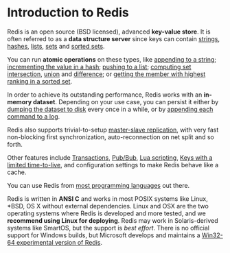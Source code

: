 Introduction to Redis
===

Redis is an open source (BSD licensed), advanced **key-value store**.  It
is often referred to as a **data structure server** since
keys can contain [strings](/topics/data-types#strings),
[hashes](/topics/data-types#hashes), [lists](/topics/data-types#lists),
[sets](/topics/data-types#sets) and [sorted
sets](/topics/data-types#sorted-sets).

You can run **atomic operations**
on these types, like [appending to a string](/commands/append);
[incrementing the value in a hash](/commands/hincrby); [pushing to a
list](/commands/lpush); [computing set intersection](/commands/sinter),
[union](/commands/sunion) and [difference](/commands/sdiff);
or [getting the member with highest ranking in a sorted
set](/commands/zrangebyscore).

In order to achieve its outstanding performance, Redis works with an
**in-memory dataset**. Depending on your use case, you can persist it either
by [dumping the dataset to disk](/topics/persistence#snapshotting)
every once in a while, or by [appending each command to a
log](/topics/persistence#append-only-file).

Redis also supports trivial-to-setup [master-slave
replication](/topics/replication), with very fast non-blocking first
synchronization, auto-reconnection on net split and so forth.

Other features include [Transactions](/topics/transactions),
[Pub/Bub](/topics/pubsub),
[Lua scripting](/commands/eval),
[Keys with a limited time-to-live](/commands/expire),
and configuration settings to make Redis behave like a cache.

You can use Redis from [most programming languages](/clients) out there. 

Redis is written in **ANSI C** and works in most POSIX systems like Linux,
\*BSD, OS X without external dependencies. Linux and OSX are the two operating systems where Redis is developed and more tested, and we **recommend using Linux for deploying**. Redis may work in Solaris-derived systems like SmartOS, but the support is *best effort*. There
is no official support for Windows builds, but Microsoft develops and
maintains a [Win32-64 experimental version of Redis](https://github.com/MSOpenTech/redis).
